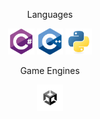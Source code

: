 <p align="center">
Languages
</p>

<p align="center">
  <img src='https://raw.githubusercontent.com/devicons/devicon/master/icons/csharp/csharp-original.svg' height='42px'/>
  <img src='https://raw.githubusercontent.com/devicons/devicon/master/icons/cplusplus/cplusplus-original.svg' height='42px'>
  <img src='https://raw.githubusercontent.com/devicons/devicon/master/icons/python/python-original.svg' height='42px'>
</p>

<p align="center">
Game Engines
</p>

<p align="center">
  <img src='https://raw.githubusercontent.com/devicons/devicon/master/icons/unity/unity-original.svg' height='42px'/>
</p>
